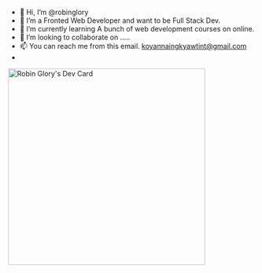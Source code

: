 - 👋 Hi, I’m @robinglory
- 👀 I’m a  Fronted Web Developer and want to be Full Stack Dev.
- 🌱 I’m currently learning A bunch of web development courses on online.
- 💞️ I’m looking to collaborate on .....
- 📫 You can reach me from this email. koyannaingkyawtint@gmail.com
- 
<a href="https://app.daily.dev/RGlory"><img src="https://api.daily.dev/devcards/b8a71241528540aa80c963c97a7c8cd3.png?r=nxy" width="400" alt="Robin Glory's Dev Card"/></a>

<!---
robinglory/robinglory is a ✨ special ✨ repository because its `README.md` (this file) appears on your GitHub profile.
You can click the Preview link to take a look at your changes.
--->
